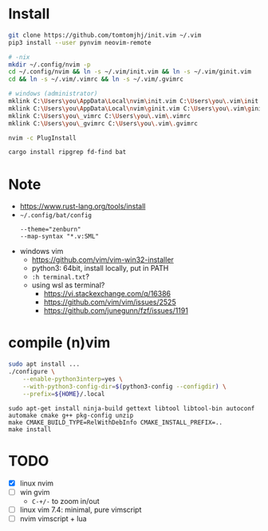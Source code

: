 # Install

```sh
git clone https://github.com/tomtomjhj/init.vim ~/.vim
pip3 install --user pynvim neovim-remote

# -nix
mkdir ~/.config/nvim -p
cd ~/.config/nvim && ln -s ~/.vim/init.vim && ln -s ~/.vim/ginit.vim
cd && ln -s ~/.vim/.vimrc && ln -s ~/.vim/.gvimrc

# windows (administrator)
mklink C:\Users\you\AppData\Local\nvim\init.vim C:\Users\you\.vim\init.vim
mklink C:\Users\you\AppData\Local\nvim\ginit.vim C:\Users\you\.vim\ginit.vim
mklink C:\Users\you\_vimrc C:\Users\you\.vim\.vimrc
mklink C:\Users\you\_gvimrc C:\Users\you\.vim\.gvimrc

nvim -c PlugInstall

cargo install ripgrep fd-find bat
```

# Note
* https://www.rust-lang.org/tools/install
* `~/.config/bat/config`
  ```
  --theme="zenburn"
  --map-syntax "*.v:SML"
  ```
* windows vim
    * https://github.com/vim/vim-win32-installer
    * python3: 64bit, install locally, put in PATH
    * `:h terminal.txt`?
    * using wsl as terminal?
        * https://vi.stackexchange.com/q/16386
        * https://github.com/vim/vim/issues/2525
        * https://github.com/junegunn/fzf/issues/1191

# compile (n)vim
```bash
sudo apt install ...
./configure \
    --enable-python3interp=yes \
    --with-python3-config-dir=$(python3-config --configdir) \
    --prefix=${HOME}/.local
```

```
sudo apt-get install ninja-build gettext libtool libtool-bin autoconf automake cmake g++ pkg-config unzip
make CMAKE_BUILD_TYPE=RelWithDebInfo CMAKE_INSTALL_PREFIX=..
make install
```

# TODO
* [x] linux nvim
* [ ] win gvim
    * `C-+/-` to zoom in/out
* [ ] linux vim 7.4: minimal, pure vimscript
* [ ] nvim vimscript + lua
